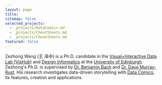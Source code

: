 ```yaml
---
layout: page
title: 
sitemap: false
selected_projects:
  - _projects/DataComics.md
  - _projects/CheatSheets.md
  - _projects/CheatSheets.md
featured: false
---
```



Zezhong Wang (王 泽中) is a Ph.D. candidate in the [Visual+Interactive Data Lab (VisHub)](https://visualinteractivedata.github.io/bach.html) and [Design Informatics](https://www.designinformatics.org/) at the [University of Edinburgh](https://www.ed.ac.uk/). Zezhong's Ph.D. is supervised by [Dr. Benjamin Bach](https://visualinteractivedata.github.io/bach.html) and [Dr. Dave Murray-Rust](http://dave.murray-rust.org/). His research investigates data-driven storytelling with [Data Comics](https://datacomics.github.io/), its features, creation and applications.
